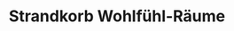 ---
title: "Strandkorb Wohlfühl-Räume"
url: /muenchen/strandkorb-wohlfuehl-raeume/
shop: Allgemein
---